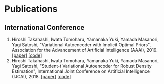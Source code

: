 # Publications  
## International Conference  
1. Hiroshi Takahashi, Iwata Tomoharu, Yamanaka Yuki, Yamada Masanori, Yagi Satoshi, "Variational Autoencoder with Implicit Optimal Priors", Association for the Advancement of Artificial Intelligence (AAAI), 2019. [[paper]](https://www.aaai.org/ojs/index.php/AAAI/article/view/4439) [[code]](https://github.com/takahashihiroshi/vae_iop)  
1. Hiroshi Takahashi, Iwata Tomoharu, Yamanaka Yuki, Yamada Masanori, Yagi Satoshi, "Student-t Variational Autoencoder for Robust Density Estimation", International Joint Conference on Artificial Intelligence (IJCAI), 2018. [[paper]](https://www.ijcai.org/Proceedings/2018/374) [[code]](https://github.com/takahashihiroshi/t_vae)  
